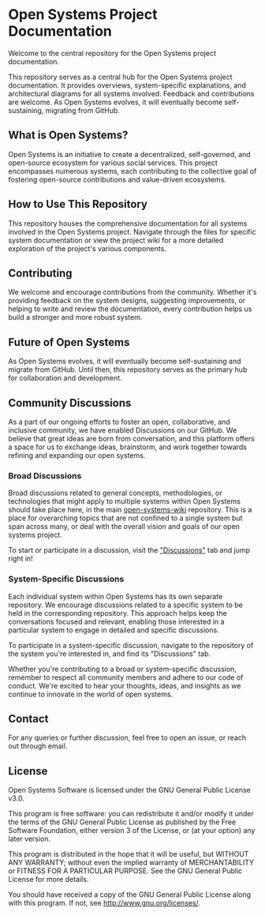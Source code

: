 # Open Systems Project Documentation

Welcome to the central repository for the Open Systems project documentation. 

This repository serves as a central hub for the Open Systems project documentation. It provides overviews, system-specific explanations, and architectural diagrams for all systems involved. Feedback and contributions are welcome. As Open Systems evolves, it will eventually become self-sustaining, migrating from GitHub.

## What is Open Systems?

Open Systems is an initiative to create a decentralized, self-governed, and open-source ecosystem for various social services. This project encompasses numerous systems, each contributing to the collective goal of fostering open-source contributions and value-driven ecosystems.

## How to Use This Repository

This repository houses the comprehensive documentation for all systems involved in the Open Systems project. Navigate through the files for specific system documentation or view the project wiki for a more detailed exploration of the project's various components.

## Contributing

We welcome and encourage contributions from the community. Whether it's providing feedback on the system designs, suggesting improvements, or helping to write and review the documentation, every contribution helps us build a stronger and more robust system.

## Future of Open Systems

As Open Systems evolves, it will eventually become self-sustaining and migrate from GitHub. Until then, this repository serves as the primary hub for collaboration and development.

## Community Discussions

As a part of our ongoing efforts to foster an open, collaborative, and inclusive community, we have enabled Discussions on our GitHub. We believe that great ideas are born from conversation, and this platform offers a space for us to exchange ideas, brainstorm, and work together towards refining and expanding our open systems.

### Broad Discussions

Broad discussions related to general concepts, methodologies, or technologies that might apply to multiple systems within Open Systems should take place here, in the main [open-systems-wiki](https://github.com/open-systems-wiki/open-systems-wiki) repository. This is a place for overarching topics that are not confined to a single system but span across many, or deal with the overall vision and goals of our open systems project.

To start or participate in a discussion, visit the ["Discussions"](https://github.com/open-systems-wiki/open-systems-wiki/discussions) tab and jump right in! 

### System-Specific Discussions

Each individual system within Open Systems has its own separate repository. We encourage discussions related to a specific system to be held in the corresponding repository. This approach helps keep the conversations focused and relevant, enabling those interested in a particular system to engage in detailed and specific discussions.

To participate in a system-specific discussion, navigate to the repository of the system you're interested in, and find its "Discussions" tab.

Whether you're contributing to a broad or system-specific discussion, remember to respect all community members and adhere to our code of conduct. We're excited to hear your thoughts, ideas, and insights as we continue to innovate in the world of open systems.

## Contact

For any queries or further discussion, feel free to open an issue, or reach out through email.

## License
Open Systems Software is licensed under the GNU General Public License v3.0. 

This program is free software: you can redistribute it and/or modify it under the terms of the GNU General Public License as published by the Free Software Foundation, either version 3 of the License, or (at your option) any later version.

This program is distributed in the hope that it will be useful, but WITHOUT ANY WARRANTY; without even the implied warranty of MERCHANTABILITY or FITNESS FOR A PARTICULAR PURPOSE. See the GNU General Public License for more details.

You should have received a copy of the GNU General Public License along with this program. If not, see <http://www.gnu.org/licenses/>.


